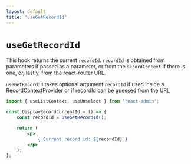 ```yaml
---
layout: default
title: "useGetRecordId"
---
```


# `useGetRecordId`

This hook returns the current `recordId`. `recordId` is obtained from parameters if passed as a parameter, or from the `RecordContext` if there is one, or, lastly, from the react-router URL.

`useGetRecordId` takes optional argument `recordId` if used inside a RecordContextProvider or if recordId can be guessed from the URL

```jsx
import { useListContext, useUnselect } from 'react-admin';

const DisplayRecordCurrentId = () => {
    const recordId = useGetRecordId();

    return (
        <p>
            {`Current record id: ${recordId}`}
        </p>
    );
};
```


